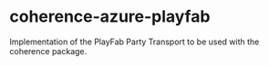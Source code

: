 # coherence-azure-playfab
Implementation of the PlayFab Party Transport to be used with the coherence package.
